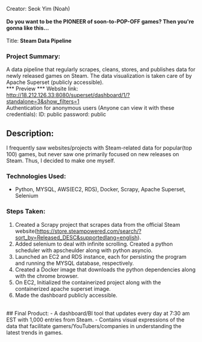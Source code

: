 Creator: Seok Yim (Noah)
<br><br>
<strong>Do you want to be the PIONEER of soon-to-POP-OFF games? Then you're gonna like this...</strong>
<br><br>
Title: <strong>Steam Data Pipeline</strong>
<br>
### Project Summary: 
A data pipeline that regularly scrapes, cleans, stores, and publishes data for newly released games on Steam. The data visualization is taken care of by Apache Superset (publicly accessible).
<br>
*** Preview ***
Website link:
http://18.212.126.33:8080/superset/dashboard/1/?standalone=3&show_filters=1
<br>
Authentication for anonymous users (Anyone can view it with these credentials):
ID: public
password: public
<br>
## Description:
I frequently saw websites/projects with Steam-related data for popular(top 100) games, but never saw one primarily focused on new releases on Steam. Thus, I decided to make one myself.
### Technologies Used:
- Python, MYSQL, AWS(EC2, RDS), Docker, Scrapy, Apache Superset, Selenium
### Steps Taken:
1) Created a Scrapy project that scrapes data from the official Steam website(https://store.steampowered.com/search/?sort_by=Released_DESC&supportedlang=english).
2) Added selenium to deal with infinite scrolling. Created a python scheduler with apscheulder along with python asyncio.
3) Launched an EC2 and RDS instance, each for persisting the program and running the MYSQL database, respectively.
4) Created a Docker image that downloads the python dependencies along with the chrome browser.
5) On EC2, Initialized the containerized project along with the containerized apache superset image.
6) Made the dashboard publicly accessible.
<br>
## Final Product:
- A dashboard/BI tool that updates every day at 7:30 am EST with 1,000 entries from Steam.
- Contains visual expressions of the data that facilitate gamers/YouTubers/companies in understanding the latest trends in games.
